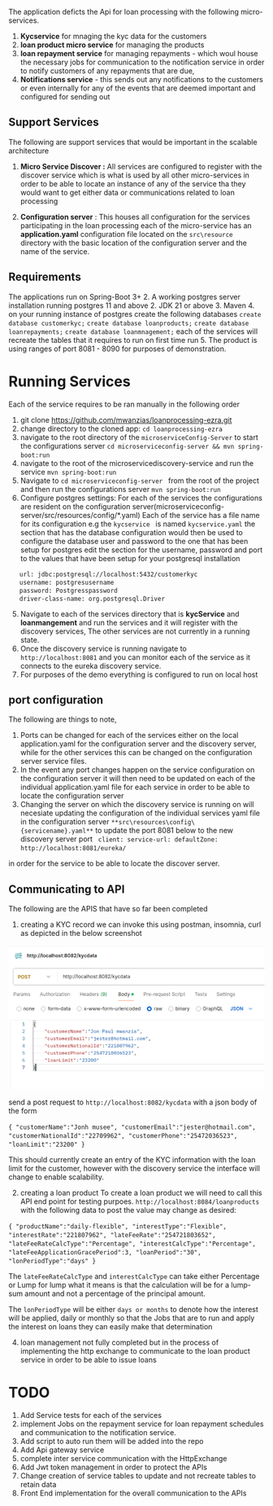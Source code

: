 The application deficts the Api for loan processing with the following micro-services.

1. **Kycservice** for mnaging the kyc data for the customers 
2. **loan product micro service** for managing the products 
3. **loan repayment service** for managing repayments - which woul house the necessary jobs for communication to the notification service in
order to notify customers of any repayments that are due, 
4. **Notifications service** - this sends out any notifications to the customers or even internally for any of the events that 
are deemed important and configured for sending out


## Support Services

The following are support services that would be important in the scalable architecture 
1. **Micro Service Discover :** All services are configured to register with the discover service which is 
what is used by all other micro-services in order to be able to locate an instance of any of the service tha they would want to get either data or communications related to loan processing 

2. **Configuration server** : This houses all configuration for the services participating in the loan processing
each of the micro-service has an **application.yaml** configuration file located on the `src\resource` directory with the basic location of the configuration server and the name of the service. 


## Requirements
The applications run on Spring-Boot 3+
2. A working postgres server installation running postgres 11 and above 
2. JDK 21 or above
3.  Maven
4. on your running instance of postgres create the following databases
`create database customerkyc;`
`create database loanproducts;` 
`create database loanrepayments;` 
`create database loanmnagement;`
each of the services will recreate the tables that it requires to run on first time run
5. The product is using ranges of port 8081 - 8090 for purposes of demonstration.

# Running Services

Each of the service requires to be ran manually in the following order 

1. git clone  https://github.com/mwanzias/loanprocessing-ezra.git
2. change directory to the cloned app: `cd loanprocessing-ezra`
2. navigate to the root directory of the ``microserviceConfig-Server`` to start the configurations server `cd microserviceconfig-server && mvn spring-boot:run`  
2. navigate to the root of the microservicediscovery-service and run the service ``mvn spring-boot:run``
3. Navigate to ``cd microserviceconfig-server `` from the root of the project and then run the configurations server ``mvn spring-boot:run``
4. Configure postgres settings:
   For each of the services the configurations are resident on the configuration server(microserviceconfig-server/src/resources/config/*.yaml)
   Each of the service has a file name for its configuration e.g the ```kycservice ``` is named ``kycservice.yaml`` the section that has the database configuration would then be used to configure the database user and password to the one that has been setup for postgres
        edit the section for the username, password and port to the  values that have been setup for your postgresql installation
````   datasource:
   url: jdbc:postgresql://localhost:5432/customerkyc
   username: postgresusername
   password: Postgresspassword
   driver-class-name: org.postgresql.Driver
````
5. Navigate to each of the services directory that is **kycService** and **loanmangement** and run the services and it will register with the discovery services, The other services are  not currently in a running state.
6. Once the discovery service is running navigate to ```http://localhost:8081```   and you can monitor each of the service as it connects to the eureka discovery service.
7. For purposes of the demo everything is configured to run on local host

## port configuration 
The following are things to note, 

1. Ports can be changed for each of the services either on the local application.yaml for the configuration server and the discovery server, while for the other services this can be changed on the configuration server service files.
2. In the event any port changes happen on the service configuration on the configuration server it will then need to be updated on each of the individual application.yaml file for each service in order to be able to locate the configuration server
2. Changing the server on which the discovery service is running on will necesiate updating the configuration of the individual services yaml file
in the configuration server ``**src\resources\config\{servicename}.yaml**``  to update  the port 8081 below to the new discovery server port
``  client:
    service-url:
      defaultZone: http://localhost:8081/eureka/ ``

in order for the service to be able to locate the discover server.

## Communicating to API
The following are the APIS that have so far been completed 
1. creating a KYC record we can invoke this using postman, insomnia, curl as depicted in the below screenshot 
 
![img.png](img.png)

send a post request to ```http://localhost:8082/kycdata``` with a json body of the form 

``{
    "customerName":"Jonh musee",
    "customerEmail":"jester@hotmail.com",
    "customerNationalId":"22709962",
    "customerPhone":"25472036523",
    "loanLimit":"23200"
}``

This should currently create an entry of the KYC information with the loan limit for the customer, however with the discovery service the interface will change to enable scalability.

2. creating a loan product
To create a loan product we will need to call this API end point for testing purpoes.
```http://localhost:8084/loanproducts``` with the following data to post the value may change as desired:

``{
    "productName":"daily-flexible",
    "interestType":"Flexible",
    "interestRate":"221807962",
    "lateFeeRate":"254721803652",
    "lateFeeRateCalcType":"Percentage",
    "interestCalcType":"Percentage",
    "lateFeeApplicationGracePeriod":3,
    "loanPeriod":"30",
    "lonPeriodType":"days"
}``

The `lateFeeRateCalcType` and `interestCalcType` can take either Percentage or Lump for lump what it means is that the 
calculation will be for a lump-sum amount and not a percentage of the principal amount.

The ``lonPeriodType`` will be either `days or months` to denote how the interest will be applied, daily or monthly so that the Jobs that are to run and apply the interest on loans they can easily make that determination


4. loan management not fully completed but in the process of implementing the http exchange to communicate to the loan product service in order to be able to issue loans

# TODO
1. Add Service tests for each of the services
2. implement Jobs on the repayment service for loan repayment schedules and communication to the notification service.
2. Add script to auto run them will be added into the repo
2. Add Api gateway service 
3. complete inter service communication with the HttpExchange 
4. Add Jwt token management in order to protect the APIs
5. Change creation of service tables to update and not recreate tables to retain data 
6. Front End implementation for the overall communication to the APIs
